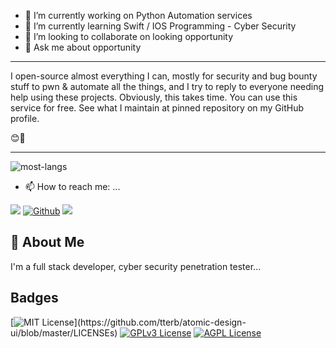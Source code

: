 
- 🔭 I’m currently working on Python Automation services
- 🌱 I’m currently learning Swift / IOS Programming - Cyber Security
- 👯 I’m looking to collaborate on looking opportunity
- 💬 Ask me about opportunity
---

I open-source almost everything I can, mostly for security and bug bounty stuff to pwn & automate all the things, and I try to reply to everyone needing help using these projects. Obviously, this takes time. You can use this service for free. See what I maintain at pinned repository on my GitHub profile.

 😊🎉

---

![most-langs](https://github-readme-stats.vercel.app/api/top-langs/?username=demirezenmert&hide=javascript,html&theme=radical&layout=compact)

- 📫 How to reach me: ...

[<img src="https://img.icons8.com/bubbles/100/000000/linkedin.png"/>](https://www.linkedin.com/in/demirezenmert/)       [<img target="_blank" src="https://img.icons8.com/bubbles/100/000000/github.png" title="Github">](https://github.com/demirezenmert)     [<img src="https://img.icons8.com/bubbles/100/000000/instagram-new--v2.png"/>](https://instagram.com/demirezeennn/) 



<!--
**dwisiswant0/dwisiswant0** is a ✨ _special_ ✨ repository because its `README.md` (this file) appears on your GitHub profile.

Here are some ideas to get you started:

- 🔭 I’m currently working on ...
- 🌱 I’m currently learning ...
- 👯 I’m looking to collaborate on ...
- 🤔 I’m looking for help with ...
- 💬 Ask me about ...
- 📫 How to reach me: ...
- 😄 Pronouns: ...
- ⚡ Fun fact: ...
-->


## 🚀 About Me
I'm a full stack developer, cyber security penetration tester...


## Badges


[![MIT License](https://img.shields.io/apm/l/atomic-design-ui.svg?)](https://github.com/tterb/atomic-design-ui/blob/master/LICENSEs)
[![GPLv3 License](https://img.shields.io/badge/License-GPL%20v3-yellow.svg)](https://opensource.org/licenses/)
[![AGPL License](https://img.shields.io/badge/license-AGPL-blue.svg)](http://www.gnu.org/licenses/agpl-3.0)

